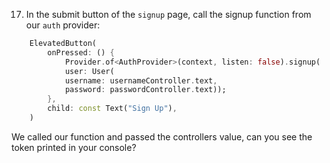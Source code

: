 17. In the submit button of the `signup` page, call the signup function from our `auth` provider:

```dart
    ElevatedButton(
        onPressed: () {
            Provider.of<AuthProvider>(context, listen: false).signup(
            user: User(
            username: usernameController.text,
            password: passwordController.text));
        },
        child: const Text("Sign Up"),
    )
```

We called our function and passed the controllers value, can you see the token printed in your console?
